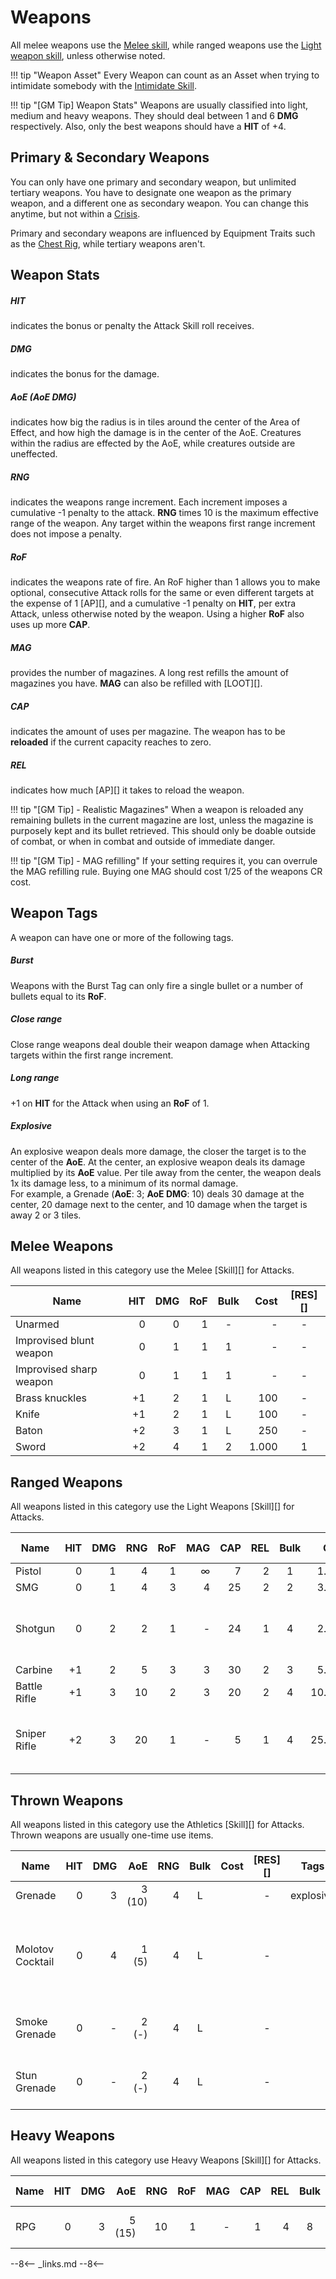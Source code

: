 
# Weapons

All melee weapons use the [Melee skill](/character/skills#melee), while ranged
weapons use the [Light weapon skill](/character/skills#light-weapons), unless
otherwise noted.

!!! tip "Weapon Asset"
    Every Weapon can count as an Asset when trying to intimidate somebody with
    the [Intimidate Skill](/character/skills/#intimidate).

!!! tip "[GM Tip] Weapon Stats"
    Weapons are usually classified into light, medium and heavy weapons. They
    should deal between 1 and 6 **DMG** respectively. Also, only the best
    weapons should have a **HIT** of +4.

## Primary & Secondary Weapons

You can only have one primary and secondary weapon, but unlimited tertiary
weapons. You have to designate one weapon as the primary weapon, and a different
one as secondary weapon. You can change this anytime, but not within a
[Crisis](/crisis).

Primary and secondary weapons are influenced by Equipment Traits such as the
[Chest Rig](/equipment/traits#chest-rig), while tertiary weapons aren't.

## Weapon Stats

<div class="qs-list-test full-width" markdown="1">

##### HIT

indicates the bonus or penalty the Attack Skill roll receives.

##### DMG

indicates the bonus for the damage.

##### AoE (AoE DMG)

indicates how big the radius is in tiles around the center of the Area of
Effect, and how high the damage is in the center of the AoE. Creatures within
the radius are effected by the AoE, while creatures outside are uneffected.

##### RNG

indicates the weapons range increment. Each increment imposes a cumulative -1
penalty to the attack. **RNG** times 10 is the maximum effective range of the
weapon. Any target within the weapons first range increment does not impose a
penalty.

##### RoF

indicates the weapons rate of fire. An RoF higher than 1 allows you to make
optional, consecutive Attack rolls for the same or even different targets at the
expense of 1 [AP][], and a cumulative -1 penalty on **HIT**, per extra Attack,
unless otherwise noted by the weapon. Using a higher **RoF** also uses up more
**CAP**.

##### MAG

provides the number of magazines. A long rest refills the amount of magazines
you have. **MAG** can also be refilled with [LOOT][].

##### CAP

indicates the amount of uses per magazine. The weapon has to be **reloaded** if
the current capacity reaches to zero.

##### REL

indicates how much [AP][] it takes to reload the weapon.
</div>

!!! tip "[GM Tip] - Realistic Magazines"
    When a weapon is reloaded any remaining bullets in the current magazine are
    lost, unless the magazine is purposely kept and its bullet retrieved. This
    should only be doable outside of combat, or when in combat and outside of
    immediate danger.

!!! tip "[GM Tip] - MAG refilling"
    If your setting requires it, you can overrule the MAG refilling rule. Buying
    one MAG should cost 1/25 of the weapons CR cost.

## Weapon Tags

A weapon can have one or more of the following tags.

<div class="qs-list-test full-width" markdown="1">

##### Burst

Weapons with the Burst Tag can only fire a single bullet or a number of bullets
equal to its **RoF**.

##### Close range

Close range weapons deal double their weapon damage when Attacking targets
within the first range increment.

##### Long range

+1 on **HIT** for the Attack when using an **RoF** of 1.

##### Explosive

An explosive weapon deals more damage, the closer the target is to the center of
the **AoE**. At the center, an explosive weapon deals its damage multiplied by
its **AoE** value. Per tile away from the center, the weapon deals 1x its damage
less, to a minimum of its normal damage.
<br>
For example, a Grenade (**AoE**: 3; **AoE DMG**: 10) deals 30 damage at the
center, 20 damage next to the center, and 10 damage when the target is away 2 or
3 tiles.

</div>

## Melee Weapons

All weapons listed in this category use the Melee [Skill][] for Attacks.

| Name                    | HIT | DMG | RoF | Bulk |  Cost | [RES][] |
|-------------------------|----:|----:|----:|:----:|------:|:-------:|
| Unarmed                 |   0 |   0 |   1 |  -   |     - |    -    |
| Improvised blunt weapon |   0 |   1 |   1 |  1   |     - |    -    |
| Improvised sharp weapon |   0 |   1 |   1 |  1   |     - |    -    |
| Brass knuckles          |  +1 |   2 |   1 |  L   |   100 |    -    |
| Knife                   |  +1 |   2 |   1 |  L   |   100 |    -    |
| Baton                   |  +2 |   3 |   1 |  L   |   250 |    -    |
| Sword                   |  +2 |   4 |   1 |  2   | 1.000 |    1    |

## Ranged Weapons

All weapons listed in this category use the Light Weapons [Skill][] for Attacks.

| Name         | HIT | DMG | RNG | RoF | MAG | CAP | REL | Bulk |   Cost | [RES][] | Tags                          |
|--------------|----:|----:|----:|----:|----:|----:|----:|:----:|-------:|:-------:|-------------------------------|
| Pistol       |   0 |   1 |   4 |   1 |   ∞ |   7 |   2 |  1   |  1.000 |    -    |                               |
| SMG          |   0 |   1 |   4 |   3 |   4 |  25 |   2 |  2   |  3.000 |    1    |                               |
| Shotgun      |   0 |   2 |   2 |   1 |   - |  24 |   1 |  4   |  2.500 |    1    | Attack: 3 [AP][]; close range |
| Carbine      |  +1 |   2 |   5 |   3 |   3 |  30 |   2 |  3   |  5.000 |    2    |                               |
| Battle Rifle |  +1 |   3 |  10 |   2 |   3 |  20 |   2 |  4   | 10.000 |    2    | long range                    |
| Sniper Rifle |  +2 |   3 |  20 |   1 |   - |   5 |   1 |  4   | 25.000 |    3    | Attack: 3 [AP][]; long range  |

## Thrown Weapons

All weapons listed in this category use the Athletics [Skill][] for Attacks.
Thrown weapons are usually one-time use items.

| Name             | HIT | DMG |    AoE | RNG | Bulk | Cost | [RES][] | Tags      | Notes                                                 |
|------------------|----:|----:|-------:|----:|:----:|-----:|:-------:|-----------|-------------------------------------------------------|
| Grenade          |   0 |   3 | 3 (10) |   4 |  L   |      |    -    | explosive |                                                       |
| Molotov Cocktail |   0 |   4 |  1 (5) |   4 |  L   |      |    -    |           | Burns an area for [d6][] rounds with [Fire][] damage. |
| Smoke Grenade    |   0 |   - |  2 (-) |   4 |  L   |      |    -    |           | *Obscures* an area with smoke.                        |
| Stun Grenade     |   0 |   - |  2 (-) |   4 |  L   |      |    -    |           | Applies [Stunned](/crisis#stunned) for [d4][] rounds. |

## Heavy Weapons

All weapons listed in this category use Heavy Weapons [Skill][] for Attacks.

| Name | HIT | DMG |    AoE | RNG | RoF | MAG | CAP | REL | Bulk |   Cost | [RES][] | Tags                        |
|------|----:|----:|-------:|----:|----:|----:|----:|----:|:----:|-------:|:-------:|-----------------------------|
| RPG  |   0 |   3 | 5 (15) |  10 |   1 |   - |   1 |   4 |  8   | 20.000 |    4    | Attack: 3 [AP][]; explosive |

--8<--
_links.md
--8<--
